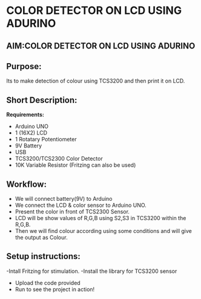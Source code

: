 # COLOR DETECTOR ON LCD USING ADURINO

## AIM:COLOR DETECTOR ON LCD USING ADURINO



## Purpose:
Its to make detection of colour using TCS3200 and then print it on LCD. 

## Short Description:

**Requirements:**

- Arduino UNO
- 1 (16X2) LCD
- 1  Rotatary Potentiometer
- 9V Battery
-  USB
- TCS3200/TCS2300 Color Detector
- 10K Variable Resistor 
  (Fritzing can also be used)

## Workflow:
- We will connect battery(9V) to Arduino 
- We connect the LCD & color sensor to Arduino UNO.
- Present the color in front of TCS2300 Sensor.
- LCD will be show values of R,G,B using S2,S3 in TCS3200 within the R,G,B.
- Then we will find colour according using some conditions and will give the output as Colour. 

## Setup instructions:

-Intall Fritzing for stimulation.
-Install the library for TCS3200 sensor
- Upload the code provided
- Run to see the project in action!
